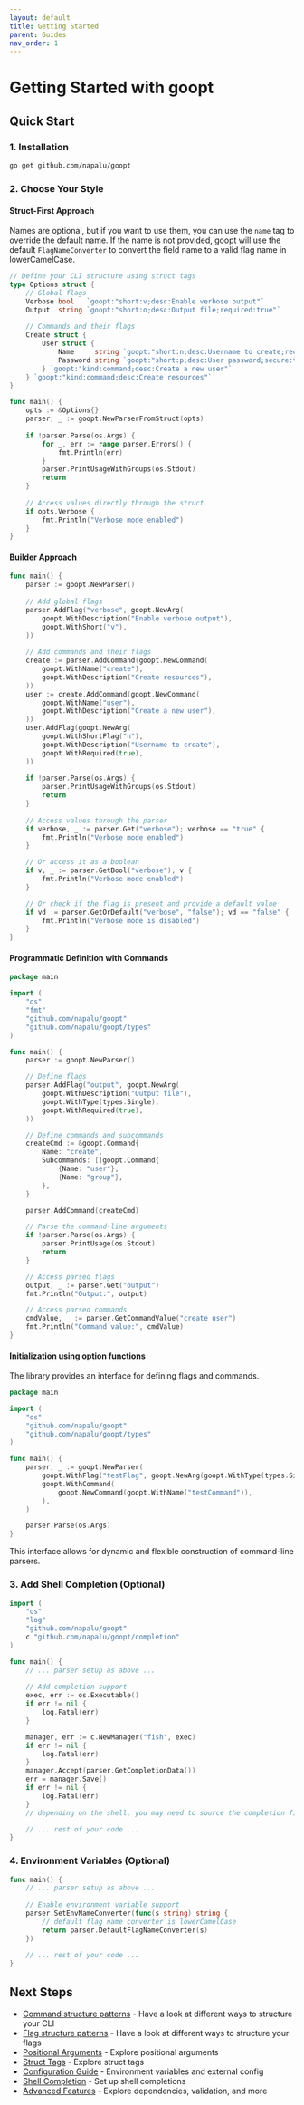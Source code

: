 ```yaml
---
layout: default
title: Getting Started
parent: Guides
nav_order: 1
---
```


# Getting Started with goopt

## Quick Start

### 1. Installation
```bash
go get github.com/napalu/goopt
```

### 2. Choose Your Style

#### Struct-First Approach

Names are optional, but if you want to use them, you can use the `name` tag to override the default name. If the name is not provided, goopt will use the default `FlagNameConverter` to convert the field name to a valid flag name in lowerCamelCase.

```go
// Define your CLI structure using struct tags
type Options struct {
    // Global flags
    Verbose bool   `goopt:"short:v;desc:Enable verbose output"`
    Output  string `goopt:"short:o;desc:Output file;required:true"`
    
    // Commands and their flags
    Create struct {
        User struct {
            Name     string `goopt:"short:n;desc:Username to create;required:true"`
            Password string `goopt:"short:p;desc:User password;secure:true"`
        } `goopt:"kind:command;desc:Create a new user"`
    } `goopt:"kind:command;desc:Create resources"`
}

func main() {
    opts := &Options{}
    parser, _ := goopt.NewParserFromStruct(opts)
    
    if !parser.Parse(os.Args) {
        for _, err := range parser.Errors() {
            fmt.Println(err)
        }   
        parser.PrintUsageWithGroups(os.Stdout)
        return
    }
    
    // Access values directly through the struct
    if opts.Verbose {
        fmt.Println("Verbose mode enabled")
    }
}
```

#### Builder Approach

```go
func main() {
    parser := goopt.NewParser()
    
    // Add global flags
    parser.AddFlag("verbose", goopt.NewArg(
        goopt.WithDescription("Enable verbose output"),
        goopt.WithShort("v"),
    ))
    
    // Add commands and their flags
    create := parser.AddCommand(goopt.NewCommand(
        goopt.WithName("create"),
        goopt.WithDescription("Create resources"),
    ))
    user := create.AddCommand(goopt.NewCommand(
        goopt.WithName("user"),
        goopt.WithDescription("Create a new user"),
    ))
    user.AddFlag(goopt.NewArg(
        goopt.WithShortFlag("n"),
        goopt.WithDescription("Username to create"),
        goopt.WithRequired(true),
    ))
    
    if !parser.Parse(os.Args) {
        parser.PrintUsageWithGroups(os.Stdout)
        return
    }
    
    // Access values through the parser
    if verbose, _ := parser.Get("verbose"); verbose == "true" {
        fmt.Println("Verbose mode enabled")
    }

    // Or access it as a boolean
    if v, _ := parser.GetBool("verbose"); v {
        fmt.Println("Verbose mode enabled")
    }

    // Or check if the flag is present and provide a default value
    if vd := parser.GetOrDefault("verbose", "false"); vd == "false" {
        fmt.Println("Verbose mode is disabled")
    }
}
```

#### Programmatic Definition with Commands

```go
package main

import (
	"os"
	"fmt"
	"github.com/napalu/goopt"
    "github.com/napalu/goopt/types"
)

func main() {
	parser := goopt.NewParser()

	// Define flags
	parser.AddFlag("output", goopt.NewArg(
        goopt.WithDescription("Output file"),
        goopt.WithType(types.Single),
        goopt.WithRequired(true),
    ))

	// Define commands and subcommands
	createCmd := &goopt.Command{
		Name: "create",
		Subcommands: []goopt.Command{
			{Name: "user"},
			{Name: "group"},
		},
	}

	parser.AddCommand(createCmd)

	// Parse the command-line arguments
	if !parser.Parse(os.Args) {
		parser.PrintUsage(os.Stdout)
		return
	}

	// Access parsed flags
	output, _ := parser.Get("output")
	fmt.Println("Output:", output)

	// Access parsed commands
	cmdValue, _ := parser.GetCommandValue("create user")
	fmt.Println("Command value:", cmdValue)
}
```

#### Initialization using option functions

The library provides an interface for defining flags and commands.

```go
package main

import (
	"os"
	"github.com/napalu/goopt"
    "github.com/napalu/goopt/types"
)

func main() {
	parser, _ := goopt.NewParser(
		goopt.WithFlag("testFlag", goopt.NewArg(goopt.WithType(types.Single))),
		goopt.WithCommand(
			goopt.NewCommand(goopt.WithName("testCommand")),
		),
	)

	parser.Parse(os.Args)
}
```
This interface allows for dynamic and flexible construction of command-line parsers.


### 3. Add Shell Completion (Optional)
```go
import (
    "os"
    "log"
    "github.com/napalu/goopt"
    c "github.com/napalu/goopt/completion"
)

func main() {
    // ... parser setup as above ...
    
    // Add completion support
    exec, err := os.Executable()
    if err != nil {
        log.Fatal(err)
    }

    manager, err := c.NewManager("fish", exec)
    if err != nil {
        log.Fatal(err)
    }
    manager.Accept(parser.GetCompletionData())
    err = manager.Save()
    if err != nil {
        log.Fatal(err)
    }
    // depending on the shell, you may need to source the completion file

    // ... rest of your code ...
}
```

### 4. Environment Variables (Optional)
```go
func main() {
    // ... parser setup as above ...
    
    // Enable environment variable support
    parser.SetEnvNameConverter(func(s string) string {
        // default flag name converter is lowerCamelCase
        return parser.DefaultFlagNameConverter(s)
    })
    
    // ... rest of your code ...
}
```

## Next Steps

- [Command structure patterns](command-organization.md) - Have a look at different ways to structure your CLI
- [Flag structure patterns](flag-organization.md) - Have a look at different ways to structure your flags
- [Positional Arguments](positional-arguments.md) - Explore positional arguments
- [Struct Tags](struct-tags.md) - Explore struct tags
- [Configuration Guide](configuration/index.md) - Environment variables and external config
- [Shell Completion](shell/completion.md) - Set up shell completions
- [Advanced Features](advanced-features.md) - Explore dependencies, validation, and more
